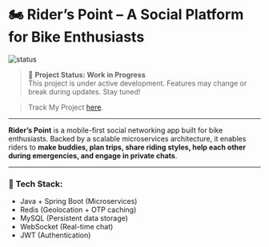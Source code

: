 # 🏍️ Rider’s Point – A Social Platform for Bike Enthusiasts

![status](https://img.shields.io/badge/status-WIP-yellow)

> 🚧 **Project Status: Work in Progress**  
> This project is under active development. Features may change or break during updates. Stay tuned!

> Track My Project [here](https://scandalous-thrill-eef.notion.site/Rider-s-Point-1ff5cec123f0808f97c4dfe27d272346).
---

**Rider’s Point** is a mobile-first social networking app built for bike enthusiasts.
Backed by a scalable microservices architecture, it enables riders to **make buddies, plan trips, share riding styles, help each other during emergencies, and engage in private chats**.

---
### 🧩 Tech Stack:
- Java + Spring Boot (Microservices)
- Redis (Geolocation + OTP caching)
- MySQL (Persistent data storage)
- WebSocket (Real-time chat)
- JWT (Authentication)


